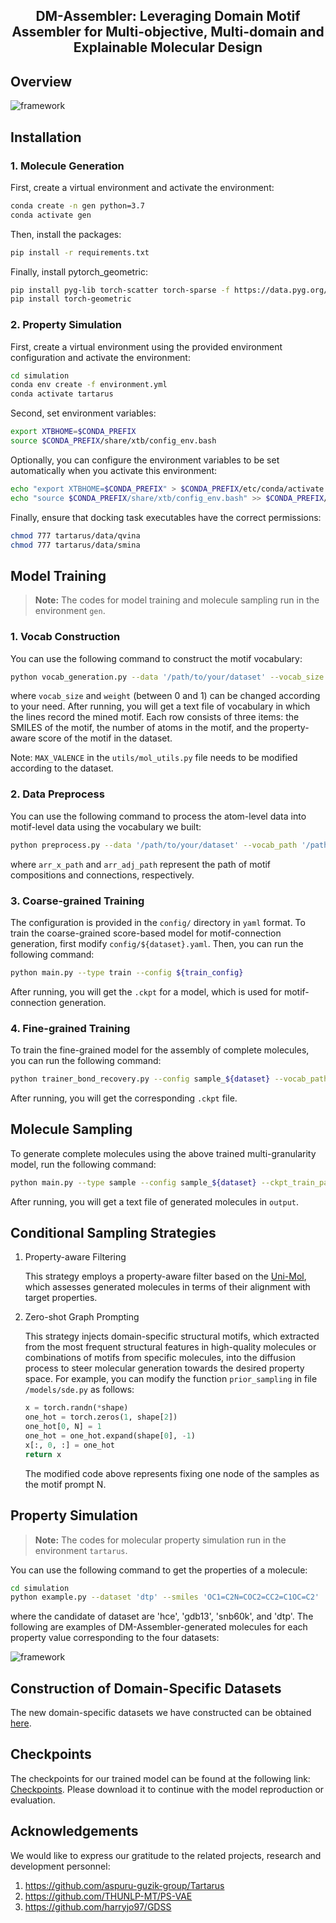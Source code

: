 <h2 align="center"> DM-Assembler: Leveraging Domain Motif Assembler for Multi-objective, Multi-domain and Explainable Molecular Design</a></h2>
<h5 align="center">

## Overview

![framework](figure/framework.png)


## Installation

### 1. Molecule Generation

First, create a virtual environment and activate the environment:

```sh
conda create -n gen python=3.7
conda activate gen
```

Then, install the packages:

```sh
pip install -r requirements.txt
```

Finally, install pytorch_geometric:

```sh
pip install pyg-lib torch-scatter torch-sparse -f https://data.pyg.org/whl/torch-1.13.0+cu117.html
pip install torch-geometric
```

### 2. Property Simulation

First, create a virtual environment using the provided environment configuration and activate the environment:

```sh
cd simulation
conda env create -f environment.yml
conda activate tartarus
```

Second, set environment variables:

```sh
export XTBHOME=$CONDA_PREFIX
source $CONDA_PREFIX/share/xtb/config_env.bash
```

Optionally, you can configure the environment variables to be set automatically when you activate this environment:

```sh
echo "export XTBHOME=$CONDA_PREFIX" > $CONDA_PREFIX/etc/conda/activate.d/env.sh
echo "source $CONDA_PREFIX/share/xtb/config_env.bash" >> $CONDA_PREFIX/etc/conda/activate.d/env.sh
```

Finally, ensure that docking task executables have the correct permissions:

```sh
chmod 777 tartarus/data/qvina
chmod 777 tartarus/data/smina
```


## Model Training

> **Note:** The codes for model training and molecule sampling run in the environment `gen`.

### 1. Vocab Construction

You can use the following command to construct the motif vocabulary:

```sh
python vocab_generation.py --data '/path/to/your/dataset' --vocab_size size_of_the_vocabulary --vocab_path '/path/to/vocab' --weight N
```

where `vocab_size` and `weight` (between 0 and 1) can be changed according to your need. After running, you will get a text file of vocabulary in which the lines record the mined motif. Each row consists of three items: the SMILES of the motif, the number of atoms in the motif, and the property-aware score of the motif in the dataset. 

Note: `MAX_VALENCE` in the `utils/mol_utils.py` file needs to be modified according to the dataset.

### 2. Data Preprocess

You can use the following command to process the atom-level data into motif-level data using the vocabulary we built:

```sh
python preprocess.py --data '/path/to/your/dataset' --vocab_path '/path/to/vocab' --arr_x_path '/path/to/x' --arr_adj_path '/path/to/adj'
```

where `arr_x_path` and `arr_adj_path` represent the path of motif compositions and connections, respectively. 

### 3. Coarse-grained Training

The configuration is provided in the `config/` directory in `yaml` format. To train the coarse-grained score-based model for motif-connection generation, first modify `config/${dataset}.yaml`. Then, you can run the following command:

```sh
python main.py --type train --config ${train_config}
```

After running, you will get the `.ckpt` for a model, which is used for motif-connection generation.

### 4. Fine-grained Training

To train the fine-grained model for the assembly of complete molecules, you can run the following command:

```sh
python trainer_bond_recovery.py --config sample_${dataset} --vocab_path '/path/to/vocab' --train_set '/path/to/train' --valid_set '/path/to/valid' --test_set '/path/to/test'
```

After running, you will get the corresponding `.ckpt` file.

## Molecule Sampling

To generate complete molecules using the above trained multi-granularity model, run the following command:

```sh
python main.py --type sample --config sample_${dataset} --ckpt_train_path '/path/to/coarse/ckpt' --ckpt_bond_path '/path/to/fine/ckpt' --vocab '/path/to/vocab' --output '/path/to/mol/output'
```

After running, you will get a text file of generated molecules in `output`.

## Conditional Sampling Strategies

1. Property-aware Filtering

   This strategy employs a property-aware filter based on the [Uni-Mol](https://github.com/deepmodeling/Uni-Mol), which assesses generated molecules in terms of their alignment with target properties.

2. Zero-shot Graph Prompting

   This strategy injects domain-specific structural motifs, which extracted from the most frequent structural features in high-quality molecules or combinations of motifs from specific molecules, into the diffusion process to steer molecular generation towards the desired property space. For example, you can modify the function `prior_sampling` in file `/models/sde.py` as follows:
   ```python
   x = torch.randn(*shape)
   one_hot = torch.zeros(1, shape[2])
   one_hot[0, N] = 1
   one_hot = one_hot.expand(shape[0], -1)
   x[:, 0, :] = one_hot
   return x
   ```
   The modified code above represents fixing one node of the samples as the motif prompt N. 

## Property Simulation

> **Note:** The codes for molecular property simulation run in the environment `tartarus`.

You can use the following command to get the properties of a molecule:

```sh
cd simulation
python example.py --dataset 'dtp' --smiles 'OC1=C2N=COC2=CC2=C1OC=C2'
```

where the candidate of dataset are 'hce', 'gdb13', 'snb60k', and 'dtp'. The following are examples of DM-Assembler-generated molecules for each property value corresponding to the four datasets:

![framework](figure/mol.png)

## Construction of Domain-Specific Datasets

The new domain-specific datasets we have constructed can be obtained [here](https://github.com/cziun/DM-Assembler/tree/main/data/new).

## Checkpoints

The checkpoints for our trained model can be found at the following link: [Checkpoints](https://drive.google.com/drive/folders/1NCvBiymP4eDsNmMcbymNj7oLTjBbD3vt?usp=drive_link). Please download it to continue with the model reproduction or evaluation.

## Acknowledgements

We would like to express our gratitude to the related projects, research and development personnel:

1. https://github.com/aspuru-guzik-group/Tartarus
2. https://github.com/THUNLP-MT/PS-VAE
3. https://github.com/harryjo97/GDSS

